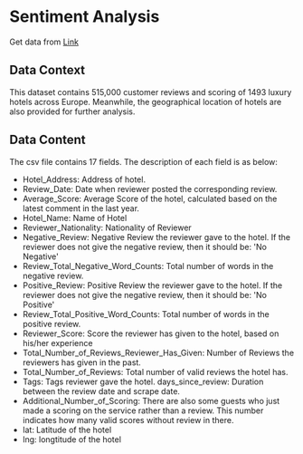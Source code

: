 # Sentiment Analysis

Get data from [Link](https://www.kaggle.com/jiashenliu/515k-hotel-reviews-data-in-europe/downloads/515k-hotel-reviews-data-in-europe.zip/1)

## Data Context
This dataset contains 515,000 customer reviews and scoring of 1493 luxury hotels across Europe. Meanwhile, the geographical location of hotels are also provided for further analysis.

## Data Content
The csv file contains 17 fields. The description of each field is as below:
- Hotel_Address: Address of hotel.
- Review_Date: Date when reviewer posted the corresponding review.
- Average_Score: Average Score of the hotel, calculated based on the latest comment in the last year.
- Hotel_Name: Name of Hotel
- Reviewer_Nationality: Nationality of Reviewer
- Negative_Review: Negative Review the reviewer gave to the hotel. If the reviewer does not give the negative review, then it should be: 'No Negative'
- Review_Total_Negative_Word_Counts: Total number of words in the negative review.
- Positive_Review: Positive Review the reviewer gave to the hotel. If the reviewer does not give the negative review, then it should be: 'No Positive'
- Review_Total_Positive_Word_Counts: Total number of words in the positive review.
- Reviewer_Score: Score the reviewer has given to the hotel, based on his/her experience
- Total_Number_of_Reviews_Reviewer_Has_Given: Number of Reviews the reviewers has given in the past.
- Total_Number_of_Reviews: Total number of valid reviews the hotel has.
- Tags: Tags reviewer gave the hotel.
days_since_review: Duration between the review date and scrape date.
- Additional_Number_of_Scoring: There are also some guests who just made a scoring on the service rather than a review. This number indicates how many valid scores without review in there.
- lat: Latitude of the hotel
- lng: longtitude of the hotel
